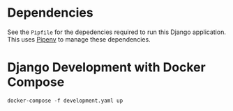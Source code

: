 # Dependencies

See the `Pipfile` for the depedencies required to run this Django application.  This
uses [Pipenv](https://pipenv.pypa.io/en/latest/) to manage these dependencies.

# Django Development with Docker Compose

```
docker-compose -f development.yaml up
```
